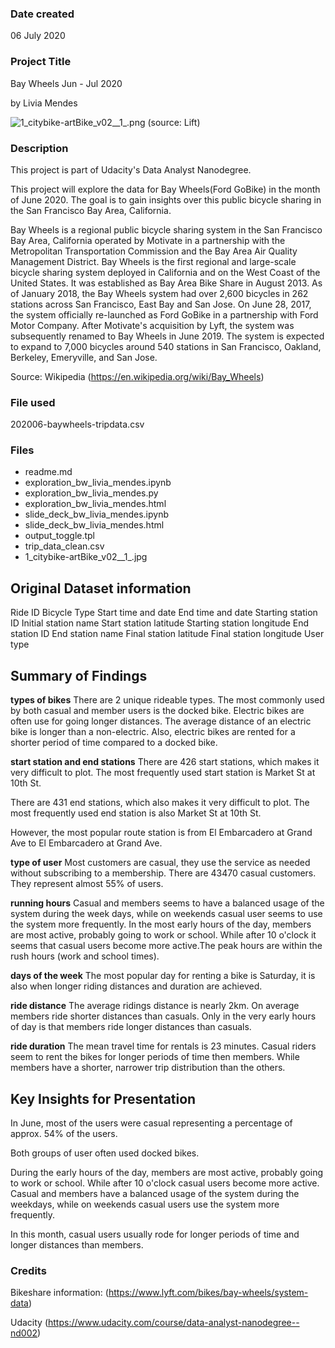 ### Date created
06 July 2020

### Project Title
Bay Wheels Jun - Jul 2020

by Livia Mendes

![1_citybike-artBike_v02__1_.png](https://images.ctfassets.net/q8mvene1wzq4/33jAW8nvXF2evwe2XRXBsA/ee8d023999f54ff16d95210ef4d63ff4/1_citybike-artBike_v02__1_.png?w=1000)
(source: Lift)

### Description
This project is part of Udacity's Data Analyst Nanodegree.

This project will explore the data for Bay Wheels(Ford GoBike) in the month of June 2020. The goal is to gain insights over this public bicycle sharing in the San Francisco Bay Area, California.

Bay Wheels is a regional public bicycle sharing system in the San Francisco Bay Area, California operated by Motivate in a partnership with the Metropolitan Transportation Commission and the Bay Area Air Quality Management District. Bay Wheels is the first regional and large-scale bicycle sharing system deployed in California and on the West Coast of the United States. It was established as Bay Area Bike Share in August 2013. As of January 2018, the Bay Wheels system had over 2,600 bicycles in 262 stations across San Francisco, East Bay and San Jose. On June 28, 2017, the system officially re-launched as Ford GoBike in a partnership with Ford Motor Company. After Motivate's acquisition by Lyft, the system was subsequently renamed to Bay Wheels in June 2019. The system is expected to expand to 7,000 bicycles around 540 stations in San Francisco, Oakland, Berkeley, Emeryville, and San Jose.

Source: Wikipedia (https://en.wikipedia.org/wiki/Bay_Wheels)

### File used
202006-baywheels-tripdata.csv

### Files

- readme.md
- exploration_bw_livia_mendes.ipynb
- exploration_bw_livia_mendes.py
- exploration_bw_livia_mendes.html
- slide_deck_bw_livia_mendes.ipynb
- slide_deck_bw_livia_mendes.html
- output_toggle.tpl
- trip_data_clean.csv
- 1_citybike-artBike_v02__1_.jpg

## Original Dataset information

Ride ID
Bicycle Type
Start time and date
End time and date
Starting station ID
Initial station name
Start station latitude
Starting station longitude
End station ID
End station name
Final station latitude
Final station longitude
User type

## Summary of Findings
**types of bikes**
There are 2 unique rideable types. The most commonly used by both casual and member users is the docked bike. Electric bikes are often use for going longer distances. The average distance of an electric bike is longer than a non-electric. Also, electric bikes are rented for a shorter period of time compared to a docked bike.

**start station and end stations**
There are 426 start stations, which makes it very difficult to plot. The most frequently used start station is Market St at 10th St.

There are 431 end stations, which also makes it very difficult to plot. The most frequently used end station is also Market St at 10th St.

However, the most popular route station is from El Embarcadero at Grand Ave to El Embarcadero at Grand Ave.

**type of user**
Most customers are casual, they use the service as needed without subscribing to a membership. There are 43470 casual customers. They represent almost 55% of users.

**running hours**
Casual and members seems to have a balanced usage of the system during the week days, while on weekends casual user seems to use the system more frequently. In the most early hours of the day, members are most active, probably going to work or school. While after 10 o'clock it seems that casual users become more active.The peak hours are within the rush hours (work and school times).

**days of the week**
The most popular day for renting a bike is Saturday, it is also when longer riding distances and duration are achieved.

**ride distance**
The average ridings distance is nearly 2km. On average members ride shorter distances than casuals. Only in the very early hours of day is that members ride longer distances than casuals.

**ride duration**
The mean travel time for rentals is 23 minutes. Casual riders seem to rent the bikes for longer periods of time then members. While members have a shorter, narrower trip distribution than the others.

## Key Insights for Presentation
In June, most of the users were casual representing a percentage of approx. 54% of the users.

Both groups of user often used docked bikes.

During the early hours of the day, members are most active, probably going to work or school. While after 10 o'clock casual users become more active. Casual and members have a balanced usage of the system during the weekdays, while on weekends casual users use the system more frequently.

In this month, casual users usually rode for longer periods of time and longer distances than members.

### Credits
Bikeshare information:
(https://www.lyft.com/bikes/bay-wheels/system-data)

Udacity (https://www.udacity.com/course/data-analyst-nanodegree--nd002)
